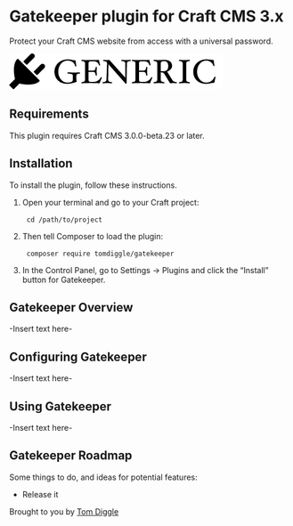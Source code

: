 # Gatekeeper plugin for Craft CMS 3.x

Protect your Craft CMS website from access with a universal password.

![Screenshot](resources/img/plugin-logo.png)

## Requirements

This plugin requires Craft CMS 3.0.0-beta.23 or later.

## Installation

To install the plugin, follow these instructions.

1. Open your terminal and go to your Craft project:

        cd /path/to/project

2. Then tell Composer to load the plugin:

        composer require tomdiggle/gatekeeper

3. In the Control Panel, go to Settings → Plugins and click the “Install” button for Gatekeeper.

## Gatekeeper Overview

-Insert text here-

## Configuring Gatekeeper

-Insert text here-

## Using Gatekeeper

-Insert text here-

## Gatekeeper Roadmap

Some things to do, and ideas for potential features:

* Release it

Brought to you by [Tom Diggle](http://tomdiggle.com)
